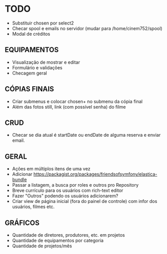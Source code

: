 # TODO
- Substituir chosen por select2
- Checar spool e emails no servidor (mudar para /home/cinem752/spool)
- Modal de créditos

## EQUIPAMENTOS
- Visualização de mostrar e editar
- Formulário e validações
- Checagem geral

## CÓPIAS FINAIS
- Criar submenus e colocar chosen+ no submenu da cópia final
- Além das fotos still, link (com possível senha) do filme

## CRUD
- Checar se dia atual é startDate ou endDate de alguma reserva e enviar email.

## GERAL
- Ações em múltiplos itens de uma vez
- Adicionar https://packagist.org/packages/friendsofsymfony/elastica-bundle
- Passar a listagem, a busca por roles e outros pro Repository
- Breve currículo para os usuários com rich-text editor
- Fazer "Outros" podendo os usuários adicionarem?
- Criar view de página inicial (fora do painel de controle) com infor dos usuários, filmes etc.

## GRÁFICOS
- Quantidade de diretores, produtores, etc. em projetos
- Quantidade de equipamentos por categoria
- Quantidade de projetos/mês
